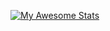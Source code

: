 [![My Awesome Stats](https://awesome-github-stats.azurewebsites.net/user-stats/agent-seed?cardType=level&theme=radical)](https://agentseed.org/linktree)
<!---Hello, I'm Agentseed. I'm a selftaught frontend dev. I make websites and stuff.--->
